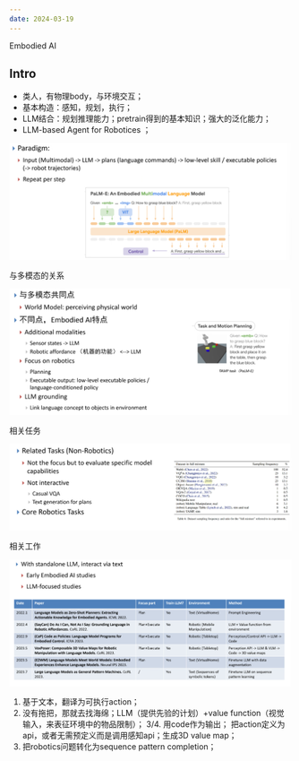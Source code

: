 ```yaml
---
date: 2024-03-19
---
```

Embodied AI

## Intro
- 类人，有物理body，与环境交互；
- 基本构造：感知，规划，执行；
- LLM结合：规划推理能力；pretrain得到的基本知识；强大的泛化能力；
- LLM-based Agent for Robotices ；

![image.png](https://raw.githubusercontent.com/Shichun-Liu/images-on-picgo/main/pics/20240319141215.png)

与多模态的关系

![image.png](https://raw.githubusercontent.com/Shichun-Liu/images-on-picgo/main/pics/20240319141454.png)

相关任务

![image.png](https://raw.githubusercontent.com/Shichun-Liu/images-on-picgo/main/pics/20240319141641.png)

相关工作

![image.png](https://raw.githubusercontent.com/Shichun-Liu/images-on-picgo/main/pics/20240319142334.png)

1. 基于文本，翻译为可执行action；
2. 没有拖把，那就去找海绵；LLM（提供先验的计划）+value function（视觉输入，来表征环境中的物品限制）；
3/4. 用code作为输出； 把action定义为api，或者无需预定义而是调用感知api；生成3D value map；
5. 把robotics问题转化为sequence pattern completion；